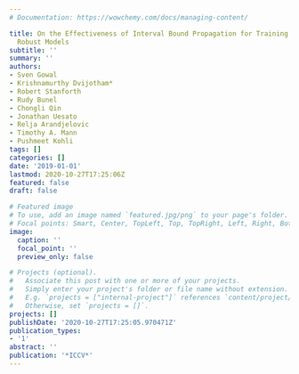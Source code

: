 ```yaml
---
# Documentation: https://wowchemy.com/docs/managing-content/

title: On the Effectiveness of Interval Bound Propagation for Training Verifiably
  Robust Models
subtitle: ''
summary: ''
authors:
- Sven Gowal
- Krishnamurthy Dvijotham*
- Robert Stanforth
- Rudy Bunel
- Chongli Qin
- Jonathan Uesato
- Relja Arandjelovic
- Timothy A. Mann
- Pushmeet Kohli
tags: []
categories: []
date: '2019-01-01'
lastmod: 2020-10-27T17:25:06Z
featured: false
draft: false

# Featured image
# To use, add an image named `featured.jpg/png` to your page's folder.
# Focal points: Smart, Center, TopLeft, Top, TopRight, Left, Right, BottomLeft, Bottom, BottomRight.
image:
  caption: ''
  focal_point: ''
  preview_only: false

# Projects (optional).
#   Associate this post with one or more of your projects.
#   Simply enter your project's folder or file name without extension.
#   E.g. `projects = ["internal-project"]` references `content/project/deep-learning/index.md`.
#   Otherwise, set `projects = []`.
projects: []
publishDate: '2020-10-27T17:25:05.970471Z'
publication_types:
- '1'
abstract: ''
publication: '*ICCV*'
---
```

